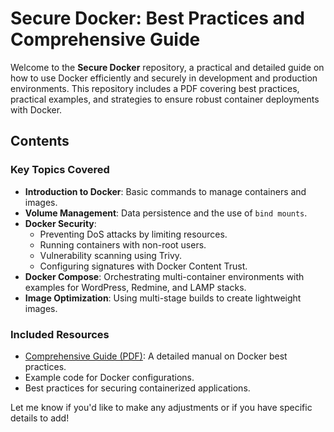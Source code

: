 # Secure Docker: Best Practices and Comprehensive Guide

Welcome to the **Secure Docker** repository, a practical and detailed guide on how to use Docker efficiently and securely in development and production environments. This repository includes a PDF covering best practices, practical examples, and strategies to ensure robust container deployments with Docker.

## Contents

### Key Topics Covered
- **Introduction to Docker**: Basic commands to manage containers and images.
- **Volume Management**: Data persistence and the use of `bind mounts`.
- **Docker Security**:
  - Preventing DoS attacks by limiting resources.
  - Running containers with non-root users.
  - Vulnerability scanning using Trivy.
  - Configuring signatures with Docker Content Trust.
- **Docker Compose**: Orchestrating multi-container environments with examples for WordPress, Redmine, and LAMP stacks.
- **Image Optimization**: Using multi-stage builds to create lightweight images.

### Included Resources
- [Comprehensive Guide (PDF)](./DockerSeguro_JoseBenitez.pdf): A detailed manual on Docker best practices.
- Example code for Docker configurations.
- Best practices for securing containerized applications.






Let me know if you'd like to make any adjustments or if you have specific details to add!

